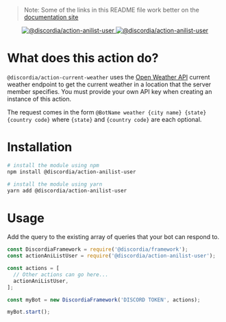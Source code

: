 >Note: Some of the links in this README file work better on the [documentation site](https://mfasman95.github.io/discordia/action-anilist-user)

<p align="center">
  <a href="https://www.npmjs.com/package/@discordia/action-anilist-user">
    <img alt="@discordia/action-anilist-user" src="https://img.shields.io/npm/v/@discordia/action-anilist-user?label=%40discordia%2Faction-anilist-user">
  </a>
  <a href="https://www.npmjs.com/package/@discordia/action-anilist-user">
    <img alt="@discordia/action-anilist-user" src="https://img.shields.io/npm/dw/@discordia/action-anilist-user">
  </a>
</p>

# What does this action do?
`@discordia/action-current-weather` uses the [Open Weather API](https://openweathermap.org/current) current weather endpoint to get the current weather in a location that the server member specifies. You must provide your own API key when creating an instance of this action.

The request comes in the form `@BotName weather {city name} {state} {country code}` where `{state}` and `{country code}` are each optional.

# Installation
```bash
# install the module using npm
npm install @discordia/action-anilist-user

# install the module using yarn
yarn add @discordia/action-anilist-user
```

# Usage
Add the query to the existing array of queries that your bot can respond to.
```js
const DiscordiaFramework = require('@discordia/framework');
const actionAniListUser = require('@discordia/action-anilist-user');

const actions = [
  // Other actions can go here...
  actionAniListUser,
];

const myBot = new DiscordiaFramework('DISCORD TOKEN', actions);

myBot.start();
```
